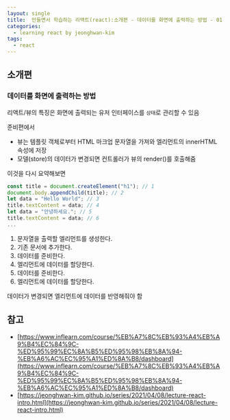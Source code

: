 ```yaml
---
layout: single
title:  만들면서 학습하는 리액트(react):소개편 - 데이터를 화면에 출력하는 방법 - 014
categories: 
  - learning react by jeonghwan-kim
tags: 
  - react
---
```


## 소개편 

### 데이터를 화면에 출력하는 방법

리액트/뷰의 특징은 화면에 출력되는 유저 인터페이스를 `상태`로 관리할 수 있음

준비편에서
- 뷰는 템플릿 객체로부터 HTML 마크업 문자열을 가져와 엘리먼트의 innerHTML 속성에 저장
- 모델(store)의 데이터가 변경되면 컨트롤러가 뷰의 render()를 호출해줌

이것을 다시 요약해보면

```javascript
const title = document.createElement("h1"); // 1
document.body.appendChild(title); // 2
let data = "Hello World"; // 3
title.textContent = data; // 4
let data = "안녕하세요."; // 5
title.textContent = data; // 6
...
```

1. 문자열을 출력할 엘리먼트를 생성한다.
1. 기존 문서에 추가한다.
1. 데이터를 준비한다.
1. 엘리먼트에 데이터를 할당한다.
1. 데이터를 준비한다.
1. 엘리먼트에 데이터를 할당한다.

데이터가 변경되면 엘리먼트에 데이터를 반영해줘야 함

## 참고
- [https://www.inflearn.com/course/%EB%A7%8C%EB%93%A4%EB%A9%B4%EC%84%9C-%ED%95%99%EC%8A%B5%ED%95%98%EB%8A%94-%EB%A6%AC%EC%95%A1%ED%8A%B8/dashboard](https://www.inflearn.com/course/%EB%A7%8C%EB%93%A4%EB%A9%B4%EC%84%9C-%ED%95%99%EC%8A%B5%ED%95%98%EB%8A%94-%EB%A6%AC%EC%95%A1%ED%8A%B8/dashboard)
- [https://jeonghwan-kim.github.io/series/2021/04/08/lecture-react-intro.html](https://jeonghwan-kim.github.io/series/2021/04/08/lecture-react-intro.html)
